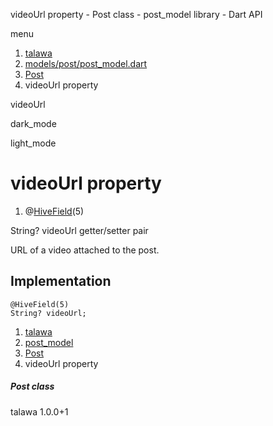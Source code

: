 




videoUrl property - Post class - post\_model library - Dart API







menu

1. [talawa](../../index.html)
2. [models/post/post\_model.dart](../../models_post_post_model/models_post_post_model-library.html)
3. [Post](../../models_post_post_model/Post-class.html)
4. videoUrl property

videoUrl


dark\_mode

light\_mode




# videoUrl property


1. @[HiveField](https://pub.dev/documentation/hive/2.2.3/hive/HiveField-class.html)(5)

String?
videoUrl
getter/setter pair

URL of a video attached to the post.


## Implementation

```
@HiveField(5)
String? videoUrl;
```

 


1. [talawa](../../index.html)
2. [post\_model](../../models_post_post_model/models_post_post_model-library.html)
3. [Post](../../models_post_post_model/Post-class.html)
4. videoUrl property

##### Post class





talawa
1.0.0+1






